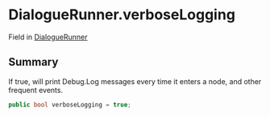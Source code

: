 # DialogueRunner.verboseLogging

Field in [DialogueRunner](/api/csharp/yarn.unity.dialoguerunner.md)

## Summary


If true, will print Debug.Log messages every time it enters a
node, and other frequent events.


```csharp
public bool verboseLogging = true;
```

